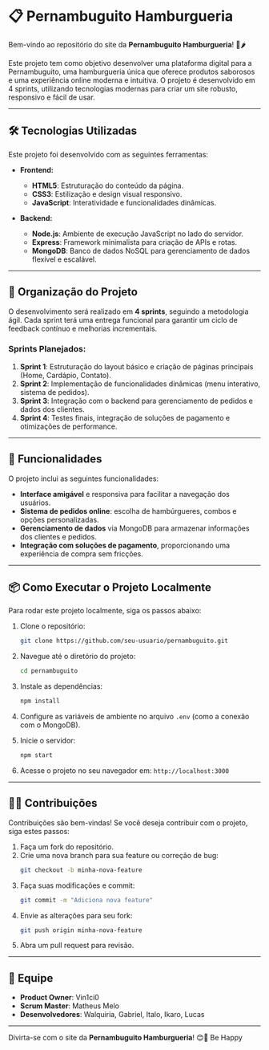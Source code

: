 # 📋 Pernambuguito Hamburgueria

Bem-vindo ao repositório do site da **Pernambuguito Hamburgueria**! 🍔🌶️

Este projeto tem como objetivo desenvolver uma plataforma digital para a Pernambuguito, uma hamburgueria única que oferece produtos saborosos e uma experiência online moderna e intuitiva. O projeto é desenvolvido em 4 sprints, utilizando tecnologias modernas para criar um site robusto, responsivo e fácil de usar.

---

## 🛠️ Tecnologias Utilizadas

Este projeto foi desenvolvido com as seguintes ferramentas:

- **Frontend:**
  - **HTML5**: Estruturação do conteúdo da página.
  - **CSS3**: Estilização e design visual responsivo.
  - **JavaScript**: Interatividade e funcionalidades dinâmicas.
  
- **Backend:**
  - **Node.js**: Ambiente de execução JavaScript no lado do servidor.
  - **Express**: Framework minimalista para criação de APIs e rotas.
  - **MongoDB**: Banco de dados NoSQL para gerenciamento de dados flexível e escalável.

---

## 📅 Organização do Projeto

O desenvolvimento será realizado em **4 sprints**, seguindo a metodologia ágil. Cada sprint terá uma entrega funcional para garantir um ciclo de feedback contínuo e melhorias incrementais.

### Sprints Planejados:
1. **Sprint 1**: Estruturação do layout básico e criação de páginas principais (Home, Cardápio, Contato).
2. **Sprint 2**: Implementação de funcionalidades dinâmicas (menu interativo, sistema de pedidos).
3. **Sprint 3**: Integração com o backend para gerenciamento de pedidos e dados dos clientes.
4. **Sprint 4**: Testes finais, integração de soluções de pagamento e otimizações de performance.

---

## 🚀 Funcionalidades

O projeto inclui as seguintes funcionalidades:

- **Interface amigável** e responsiva para facilitar a navegação dos usuários.
- **Sistema de pedidos online**: escolha de hambúrgueres, combos e opções personalizadas.
- **Gerenciamento de dados** via MongoDB para armazenar informações dos clientes e pedidos.
- **Integração com soluções de pagamento**, proporcionando uma experiência de compra sem fricções.

---

## 📦 Como Executar o Projeto Localmente

Para rodar este projeto localmente, siga os passos abaixo:

1. Clone o repositório:
   ```bash
   git clone https://github.com/seu-usuario/pernambuguito.git
   ```

2. Navegue até o diretório do projeto:
   ```bash
   cd pernambuguito
   ```

3. Instale as dependências:
   ```bash
   npm install
   ```

4. Configure as variáveis de ambiente no arquivo `.env` (como a conexão com o MongoDB).

5. Inicie o servidor:
   ```bash
   npm start
   ```

6. Acesse o projeto no seu navegador em: `http://localhost:3000`

---

## 🧑‍💻 Contribuições

Contribuições são bem-vindas! Se você deseja contribuir com o projeto, siga estes passos:

1. Faça um fork do repositório.
2. Crie uma nova branch para sua feature ou correção de bug:
   ```bash
   git checkout -b minha-nova-feature
   ```
3. Faça suas modificações e commit:
   ```bash
   git commit -m "Adiciona nova feature"
   ```
4. Envie as alterações para seu fork:
   ```bash
   git push origin minha-nova-feature
   ```
5. Abra um pull request para revisão.

---

## 👥 Equipe

- **Product Owner**: Vin1ci0
- **Scrum Master**: Matheus Melo
- **Desenvolvedores**: Walquiria, Gabriel, Italo, Ikaro, Lucas

---

Divirta-se com o site da **Pernambuguito Hamburgueria**! 😊🍔
Be Happy
